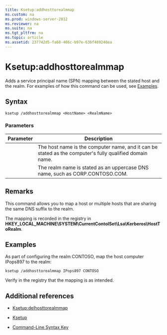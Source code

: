 ```yaml
---
title: Ksetup:addhosttorealmmap
ms.custom: na
ms.prod: windows-server-2012
ms.reviewer: na
ms.suite: na
ms.tgt_pltfrm: na
ms.topic: article
ms.assetid: 237742d5-fa68-466c-b97e-636f489248ea
---
```

# Ksetup:addhosttorealmmap
Adds a service principal name \(SPN\) mapping between the stated host and the realm. For examples of how this command can be used, see [Examples](#BKMK_Examples).  
  
## Syntax  
  
```  
ksetup /addhosttorealmmap <HostName> <RealmName>  
```  
  
### Parameters  
  
|Parameter|Description|  
|-------------|---------------|  
|<HostName>|The host name is the computer name, and it can be stated as the computer's fully qualified domain name.|  
|<RealmName>|The realm name is stated as an uppercase DNS name, such as CORP.CONTOSO.COM.|  
  
## Remarks  
This command allows you to map a host or multiple hosts that are sharing the same DNS suffix to the realm.  
  
The mapping is recorded in the registry in **HKEY\_LOCAL\_MACHINE\\SYSTEM\\CurrentContolSet\\Lsa\\Kerberos\\HostToRealm**.  
  
## <a name="BKMK_Examples"></a>Examples  
As part of configuring the realm CONTOSO, map the host computer IPops897 to the realm:  
  
```  
ksetup /addhosttorealmmap IPops897 CONTOSO  
```  
  
Verify in the registry that the mapping is as intended.  
  
## Additional references  
  
-   [Ksetup:delhosttorealmmap](../Topic/Ksetup-delhosttorealmmap.md)  
  
-   [Ksetup](../Topic/Ksetup.md)  
  
-   [Command-Line Syntax Key](../Topic/Command-Line-Syntax-Key.md)  
  
